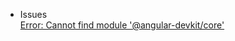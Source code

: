 * Issues  
  [Error: Cannot find module '@angular-devkit/core'](https://github.com/angular/devkit/issues/256)  
    
    